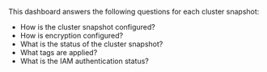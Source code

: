 This dashboard answers the following questions for each cluster snapshot:

- How is the cluster snapshot configured?
- How is encryption configured?
- What is the status of the cluster snapshot?
- What tags are applied?
- What is the IAM authentication status?
